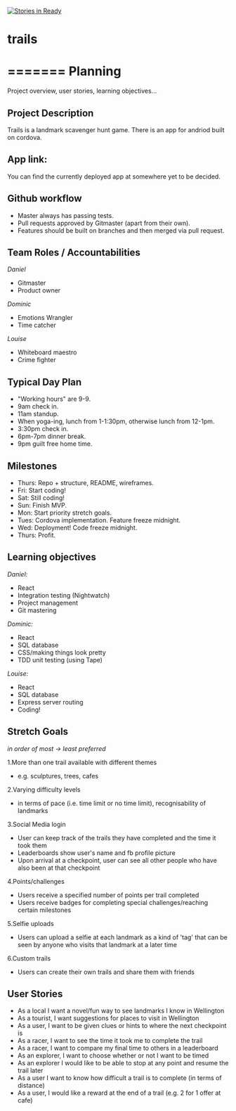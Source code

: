 [![Stories in Ready](https://badge.waffle.io/danieldelacruz01/trails.png?label=ready&title=Ready)](https://waffle.io/danieldelacruz01/trails)
# trails

=======
Planning
========
Project overview, user stories, learning objectives...

Project Description
-------------------
Trails is a landmark scavenger hunt game. There is an app for andriod built on cordova.

App link:
---------
You can find the currently deployed app at somewhere yet to be decided.

Github workflow
---------------
* Master always has passing tests.
* Pull requests approved by Gitmaster (apart from their own).
* Features should be built on branches and then merged via pull request.

Team Roles / Accountabilities
-----------------------------
*Daniel*

* Gitmaster
* Product owner

*Dominic*

* Emotions Wrangler
* Time catcher

*Louise*

* Whiteboard maestro
* Crime fighter

Typical Day Plan
-------------------
* "Working hours" are 9-9.
* 9am check in.
* 11am standup.
* When yoga-ing, lunch from 1-1:30pm, otherwise lunch from 12-1pm.
* 3:30pm check in.
* 6pm-7pm dinner break.
* 9pm guilt free home time.

Milestones
----------
* Thurs: Repo + structure, README, wireframes.
* Fri:   Start coding!
* Sat:   Still coding!
* Sun:   Finish MVP.
* Mon:   Start priority stretch goals.
* Tues:  Cordova implementation. Feature freeze midnight.
* Wed:   Deployment! Code freeze midnight.
* Thurs: Profit.

## Learning objectives

*Daniel:*
* React
* Integration testing (Nightwatch)
* Project management
* Git mastering

*Dominic:*
* React
* SQL database
* CSS/making things look pretty
* TDD unit testing (using Tape)

*Louise:*
* React
* SQL database
* Express server routing
* Coding!

## Stretch Goals

*in order of most -> least preferred*


1.More than one trail available with different themes

* e.g. sculptures, trees, cafes


2.Varying difficulty levels

* in terms of pace (i.e. time limit or no time limit), recognisability of landmarks


3.Social Media login

* User can keep track of the trails they have completed and the time it took them
* Leaderboards show user's name and fb profile picture
* Upon arrival at a checkpoint, user can see all other people who have also been at that checkpoint


4.Points/challenges

* Users receive a specified number of points per trail completed
* Users receive badges for completing special challenges/reaching certain milestones


5.Selfie uploads

* Users can upload a selfie at each landmark as a kind of 'tag' that can be seen by anyone who visits that landmark at a later time


6.Custom trails

* Users can create their own trails and share them with friends


## User Stories
* As a local I want a novel/fun way to see landmarks I know in Wellington
* As a tourist, I want suggestions for places to visit in Wellington
* As a user, I want to be given clues or hints to where the next checkpoint is
* As a racer, I want to see the time it took me to complete the trail
* As a racer, I want to compare my final time to others in a leaderboard
* As an explorer, I want to choose whether or not I want to be timed
* As an explorer I would like to be able to stop at any point and resume the trail later
* As a user I want to know how difficult a trail is to complete (in terms of distance)
* As a user, I would like a reward at the end of a trail (e.g. 2 for 1 offer at cafe)

